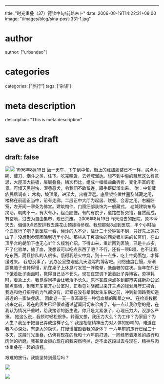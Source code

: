 
---
title: "时光重叠（37）德钦中甸/前路未卜"
date: 2006-08-19T14:22:21+08:00
image: "/images/blog/sina-post-331-1.jpg"
# author
author: ["urbandao"]
# categories
categories: ["旅行"]
tags: ['杂谈']
# meta description
description: "This is meta description"
# save as draft
draft: false
---

![](/images/blog/sina-post-331-1.jpg)![](/images/blog/sina-post-331-2.jpg)
1996年8月19日
坐一天车，下午到中甸，街上的藏族服装已不一样，买点木碗、藏刀、烟斗之类，住下。吃完晚饭，去老城溜达。想不到中甸的藏居这么有意思，大屋顶大挑檐，层层叠叠，鳞次栉比，组成一幅幅曲曲折折、变化丰富的街景。可惜天黑得快，深巷恶犬，令我们不敢留连，蹑手蹑脚溜出来。
附：中甸藏族民居调查：
木构，坡顶缓，进深大，出檐深远。底层架空做牲圈及储藏之用，楼梯在前面正当中，前有走廊。二层正中大厅为起居、炊餐、会客之用。右厢卧室，左开间一窄条为佛堂。建筑构件、门窗细部装饰为一般藏式。
老城建筑布局灵活，朝向不一，有大有小，组合随便。有的有院子，道路曲折交错，自然而成，有空地，过去为自由集市，现已荒废。
2006年8月19日
昨天没去的医院，原本今天去，偏偏9点还安排我去莲花山顶接待参观。我想那就8点到医院，半个小时抽个血就行了吧？到医院一看，候诊的人不少，估计二十分钟轮不到，只好先上莲花山了。没想到参观团晚到近半小时。那些从干爽凉快的西夏银川来的长官们，在山顶平台的朝阳下也无心听什么规划介绍。下得山来，重新回到医院，已是十点多。开了化验单，抽了血，我想该可以吃点东西了吧？不行，还有一项B超，也不让我吃东西，而且排队的人很多。饿得我怒火中烧，到十一点多，吃上牛奶面包，才算缓过来。
我想没事了，到办公室整理这几天没写的博客吧。网络速度巨慢，渐渐感觉脑子也转得慢，趴在桌子上休息时发觉一阵眩晕，低血糖的症状。当年在烈日下饿着肚子画画时，觉得自己活不长久，现在在空调下饿着肚子弄博客，劳神耗时，着急上火，我觉得同样会让我活不长久。原本答应两点多到都市实践新办公室聊点事情，到我开车离开办公室时，正看见刘晓都过来开三点的规划展厅汇报会，我连和他打招呼的力气都没有，赶紧在没有晕倒发生车祸之前，冲到新闻路我知道最近的一家快餐店。
因此这一天一直笼罩在一种低血糖的眩晕之中。
在检查数据出来之前，现在的医生已经很难通过望闻问切来诊病了，有一点让我欣慰的是，在我认为情况严重时，给我接诊的医生说，你只是太紧张了，心理压力大，没那么严重。
她这么说，我顿时轻松很多。转而又想，我压力大么？为工作？为家庭？为人生？我至于把自己弄成这样子么？
我是相信精神压力对人体的影响的，难道在我内心深处，有更大的隐忧，在慢慢摧毁着我的身体？
十六年前的旅行已经三十多天，这段时光重叠，仿佛将现在的我和十六年前打通，一同经历着艰难的旅行和肉体的折磨。我甚至会担心现在的我突然垮掉，走不出这段过去与现在、精神与肉体重叠在一起的旅程。

艰难的旅行。我能坚持到最后吗？

![](/images/blog/sina-post-331-3.jpg)

![](/images/blog/sina-post-331-4.jpg)
